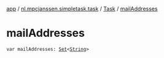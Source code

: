 [app](../../index.md) / [nl.mpcjanssen.simpletask.task](../index.md) / [Task](index.md) / [mailAddresses](.)

# mailAddresses

`var mailAddresses: `[`Set`](https://kotlinlang.org/api/latest/jvm/stdlib/kotlin.collections/-set/index.html)`<`[`String`](https://kotlinlang.org/api/latest/jvm/stdlib/kotlin/-string/index.html)`>`